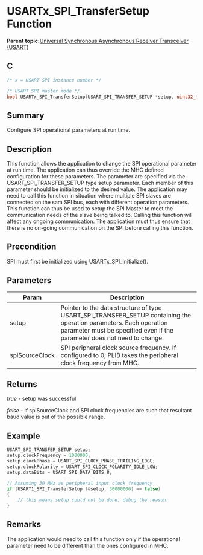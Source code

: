 # USARTx\_SPI\_TransferSetup Function

**Parent topic:**[Universal Synchronous Asynchronous Receiver Transceiver \(USART\)](GUID-5ED4F08A-8227-486D-9727-78BD47CA0866.md)

## C

```c
/* x = USART SPI instance number */

/* USART SPI master mode */
bool USARTx_SPI_TransferSetup(USART_SPI_TRANSFER_SETUP *setup, uint32_t spiSourceClock);
```

## Summary

Configure SPI operational parameters at run time.

## Description

This function allows the application to change the SPI operational parameter at run time. The application can thus override the MHC defined configuration for these parameters. The parameter are specified via the USART\_SPI\_TRANSFER\_SETUP type setup parameter. Each member of this parameter should be initialized to the desired value. The application may need to call this function in situation where multiple SPI slaves are connected on the sam SPI bus, each with different operation parameters. This function can thus be used to setup the SPI Master to meet the communication needs of the slave being talked to. Calling this function will affect any ongoing communication. The application must thus ensure that there is no on-going communication on the SPI before calling this function.

## Precondition

SPI must first be initialized using USARTx\_SPI\_Initialize\(\).

## Parameters

|Param|Description|
|-----|-----------|
|setup|Pointer to the data structure of type USART\_SPI\_TRANSFER\_SETUP containing the operation parameters. Each operation parameter must be specified even if the parameter does not need to change.|
|spiSourceClock|SPI peripheral clock source frequency. If configured to 0, PLIB takes the peripheral clock frequency from MHC.|

## Returns

*true* - setup was successful.

*false* - if spiSourceClock and SPI clock frequencies are such that resultant baud value is out of the possible range.

## Example

```c
USART_SPI_TRANSFER_SETUP setup;
setup.clockFrequency = 1000000;
setup.clockPhase = USART_SPI_CLOCK_PHASE_TRAILING_EDGE;
setup.clockPolarity = USART_SPI_CLOCK_POLARITY_IDLE_LOW;
setup.dataBits = USART_SPI_DATA_BITS_8;

// Assuming 30 MHz as peripheral input clock frequency
if (USART1_SPI_TransferSetup (&setup, 30000000) == false)
{
    // this means setup could not be done, debug the reason.
}
```

## Remarks

The application would need to call this function only if the operational parameter need to be different than the ones configured in MHC.

